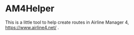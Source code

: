 # AM4Helper
This is a little tool to help create routes in Airline Manager 4, https://www.airline4.net/ .
